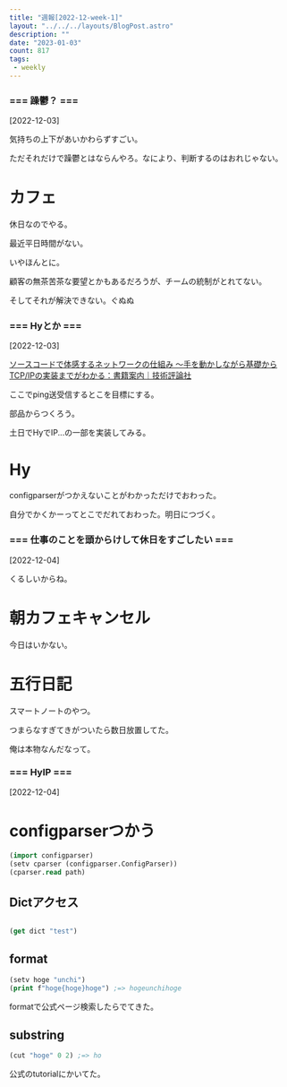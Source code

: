 ```yaml
---
title: "週報[2022-12-week-1]"
layout: "../../../layouts/BlogPost.astro"
description: ""
date: "2023-01-03"
count: 817
tags:
 - weekly
---
```





### === 躁鬱？ ===

[2022-12-03]

気持ちの上下があいかわらずすごい。

ただそれだけで躁鬱とはならんやろ。なにより、判断するのはおれじゃない。

# カフェ

休日なのでやる。

最近平日時間がない。

いやほんとに。

顧客の無茶苦茶な要望とかもあるだろうが、チームの統制がとれてない。

そしてそれが解決できない。ぐぬぬ


### === Hyとか ===

[2022-12-03]

[ソースコードで体感するネットワークの仕組み ～手を動かしながら基礎からTCP/IPの実装までがわかる：書籍案内｜技術評論社](https://gihyo.jp/book/2018/978-4-7741-9744-9)

ここでping送受信するとこを目標にする。

部品からつくろう。

土日でHyでIP...の一部を実装してみる。

# Hy

configparserがつかえないことがわかっただけでおわった。

自分でかくかーってとこでだれておわった。明日につづく。


### === 仕事のことを頭からけして休日をすごしたい ===

[2022-12-04]

くるしいからね。

# 朝カフェキャンセル

今日はいかない。

# 五行日記

スマートノートのやつ。

つまらなすぎてきがついたら数日放置してた。

俺は本物なんだなって。


### === HyIP ===

[2022-12-04]

# configparserつかう

```lisp
(import configparser)
(setv cparser (configparser.ConfigParser))
(cparser.read path)
```

## Dictアクセス

```lisp

(get dict "test")

```

## format

```lisp
(setv hoge "unchi")
(print f"hoge{hoge}hoge") ;=> hogeunchihoge
```

formatで公式ページ検索したらでてきた。

## substring

```lisp
(cut "hoge" 0 2) ;=> ho
```

公式のtutorialにかいてた。
